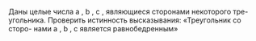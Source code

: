  Даны целые числа a , b , c , являющиеся сторонами некоторого тре-
 угольника. Проверить истинность высказывания: «Треугольник со сторо-
 нами a , b , c является равнобедренным»
